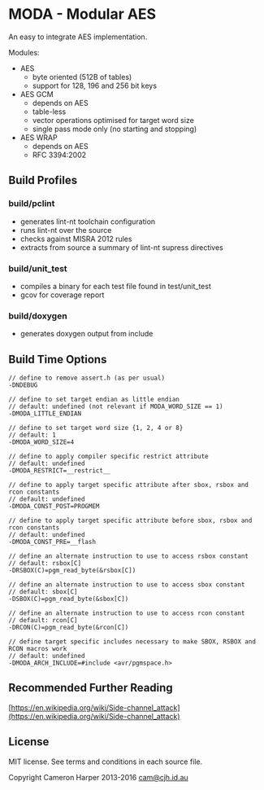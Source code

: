 # MODA - Modular AES

An easy to integrate AES implementation.

Modules:

- AES
    - byte oriented (512B of tables)
    - support for 128, 196 and 256 bit keys
- AES GCM
    - depends on AES
    - table-less
    - vector operations optimised for target word size
    - single pass mode only (no starting and stopping)
- AES WRAP
    - depends on AES
    - RFC 3394:2002

## Build Profiles

### build/pclint

- generates lint-nt toolchain configuration
- runs lint-nt over the source
- checks against MISRA 2012 rules
- extracts from source a summary of lint-nt supress directives

### build/unit_test

- compiles a binary for each test file found in test/unit_test
- gcov for coverage report

### build/doxygen

- generates doxygen output from include

## Build Time Options

~~~
// define to remove assert.h (as per usual)
-DNDEBUG

// define to set target endian as little endian
// default: undefined (not relevant if MODA_WORD_SIZE == 1)
-DMODA_LITTLE_ENDIAN

// define to set target word size {1, 2, 4 or 8}
// default: 1
-DMODA_WORD_SIZE=4

// define to apply compiler specific restrict attribute
// default: undefined
-DMODA_RESTRICT=__restrict__

// define to apply target specific attribute after sbox, rsbox and rcon constants
// default: undefined
-DMODA_CONST_POST=PROGMEM

// define to apply target specific attribute before sbox, rsbox and rcon constants
// default: undefined
-DMODA_CONST_PRE=__flash

// define an alternate instruction to use to access rsbox constant
// default: rsbox[C]
-DRSBOX(C)=pgm_read_byte(&rsbox[C])

// define an alternate instruction to use to access sbox constant
// default: sbox[C]
-DSBOX(C)=pgm_read_byte(&sbox[C])

// define an alternate instruction to use to access rcon constant
// default: rcon[C]
-DRCON(C)=pgm_read_byte(&rcon[C])

// define target specific includes necessary to make SBOX, RSBOX and RCON macros work
// default: undefined
-DMODA_ARCH_INCLUDE=#include <avr/pgmspace.h>

~~~

## Recommended Further Reading

[https://en.wikipedia.org/wiki/Side-channel_attack](https://en.wikipedia.org/wiki/Side-channel_attack)

## License

MIT license. See terms and conditions in each source file.

Copyright Cameron Harper 2013-2016
cam@cjh.id.au

